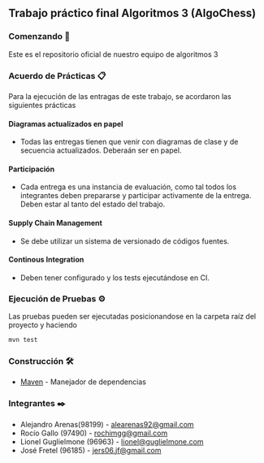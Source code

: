 ## Trabajo práctico final Algoritmos 3 (AlgoChess) 
### Comenzando 🚀
Este es el repositorio oficial de nuestro equipo de algoritmos 3
### Acuerdo de Prácticas 📋
Para la ejecución de las entragas de este trabajo, se acordaron las siguientes prácticas
#### Diagramas actualizados en papel
- Todas las entregas tienen que venir con diagramas de clase y de secuencia actualizados. Deberaán ser en papel.
#### Participación 
- Cada entrega es una instancia de evaluación, como tal todos los integrantes deben prepararse y participar activamente de la entrega. Deben estar al tanto del estado del trabajo.
#### Supply Chain Management
- Se debe utilizar un sistema de versionado de códigos fuentes.
#### Continous Integration 
- Deben tener configurado y los tests ejecutándose en CI. 
### Ejecución de Pruebas ⚙️
Las pruebas pueden ser ejecutadas posicionandose en la carpeta raíz del proyecto y haciendo 
   ```bash
mvn test
```
### Construcción 🛠️
* [Maven](https://maven.apache.org/) - Manejador de dependencias
### Integrantes ✒️
- Alejandro Arenas(98199) - alearenas92@gmail.com  
- Rocío Gallo (97490) - rochimgg@gmail.com
- Lionel Guglielmone (96963) - lionel@guglielmone.com 
- José Fretel (96185) - jers06.jf@gmail.com 
